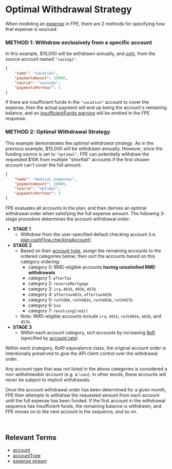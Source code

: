 # Optimal Withdrawal Strategy

When modeling an [expense](terms.md#expense-stream) in FPE, there are 2 methods for specifying how that expense is sourced:


### METHOD 1: Withdraw exclusively from a specific account

In this example, $10,000 will be withdrawn annually, and <u>_only_</u>, from the source account named `"savings"`.

```json
{
    "name": "vacation",
    "paymentAmount": 10000,
    "source": "savings",
    "paymentsPerYear": 1
}
```

If there are insufficient funds in the `"vacation"` account to cover the expense, then the actual payment will end up being the account's remaining balance, and an [insufficientFunds warning](README.md#what-is-a-warning) will be emitted in the FPE response.

### METHOD 2: Optimal Withdrawal Strategy

This example demonstrates the _optimal withdrawal strategy_. As in the previous example, $10,000 will be withdrawn annually.  However, since the funding source is set to `"optimal"`, FPE can potentially withdraw the requested $10K from multiple "shortfall" accounts if the first chosen account can't cover the full amount.

```json
{
    "name": "medical_expenses",
    "paymentAmount": 10000,
    "source": "optimal",
    "paymentsPerYear": 1
}
```

FPE evaluates all accounts in the plan, and then derives an optimal withdrawal order when satisfying the full expense amount.  The following 3-stage procedure determines the account withdrawal order:

- **STAGE 1**
    - Withdraw from the user-specified default checking account (i.e. [plan.cashFlow.checkingAccount](datatypes.md#cashflow)).
- **STAGE 2**
    - Based on their [account type](datatypes.md#accounttype), assign the remaining accounts to the ordered categories below; then sort the accounts based on this category ordering:
        - category 0: RMD-eligible accounts <b>having unsatisfied RMD withdrawals</b>
        - category 1: `afterTax`
        - category 2: `reverseMortgage`
        - category 3: `ira`, `401k`, `403b`, `457b`
        - category 4: `aftertax401k`, `aftertax403b`
        - category 5: `rothIRA`, `roth401k`, `roth403b`, `roth457b`
        - category 6: `hsa`
        - category 7: `revolvingCredit`
    - _Note:_ RMD-eligible accounts include `ira`, `401k`, `roth401k`, `403b`, and `457b`.
- **STAGE 3**
    - Within each account category, sort accounts by increasing [RoR](https://www.investopedia.com/terms/r/rateofreturn.asp) (specified by [account.rate](datatypes.md#account))

Within each _(category, RoR)_ equivalence class, the original account order is intentionally preserved to give the API client control over the withdrawal order.

Any account type that was not listed in the above categories is considered a _non-withdrawable account_ (e.g. a `loan`). In other words, these accounts will never be subject to implicit withdrawals.

Once the account withdrawal order has been determined for a given month, FPE then attempts to withdraw the requested amount from each account until the full expense has been funded.  If the first account in the withdrawal sequence has insufficient funds, the remaining balance is withdrawn, and FPE moves on to the next account in the sequence, and so on.

<br/>

## Relevant Terms

- [account](datatypes.md#account)
- [accountType](datatypes.md#accounttype)
- [expense stream](terms.md#expense-stream)
